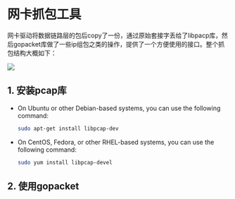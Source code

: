# 网卡抓包工具

网卡驱动将数据链路层的包后copy了一份，通过原始套接字丢给了libpacp库，然后gopacket库做了一些ip组包之类的操作，提供了一个方便使用的接口。整个抓包结构大概如下：

![](https://hl1998-1255562705.cos.ap-shanghai.myqcloud.com/Img/1717839294964(1).jpg)

## 1. 安装pcap库
- On Ubuntu or other Debian-based systems, you can use the following command:

  ```bash
  sudo apt-get install libpcap-dev
  ```

- On CentOS, Fedora, or other RHEL-based systems, you can use the following command:

  ```bash
  sudo yum install libpcap-devel
  ```

## 2. 使用gopacket